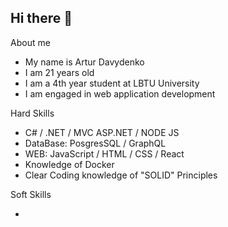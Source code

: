 ## Hi there 👋

About me

 - My name is Artur Davydenko 
 - I am 21 years old
 - I am a 4th year student at LBTU University
 - I am engaged in web application development

Hard Skills

 - C# / .NET / MVC ASP.NET / NODE JS
 - DataBase: PosgresSQL / GraphQL  
 - WEB: JavaScript / HTML / CSS / React
 - Knowledge of Docker
 - Clear Coding knowledge of "SOLID" Principles

Soft Skills
 
 -  
 
  
   


<!--
**ArturDavidenko/ArturDavidenko** is a ✨ _special_ ✨ repository because its `README.md` (this file) appears on your GitHub profile.

Here are some ideas to get you started:

- 🔭 I’m currently working on ...
- 🌱 I’m currently learning ...
- 👯 I’m looking to collaborate on ...
- 🤔 I’m looking for help with ...
- 💬 Ask me about ...
- 📫 How to reach me: ...
- 😄 Pronouns: ...
- ⚡ Fun fact: ...
-->
